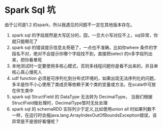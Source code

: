# Spark Sql 坑

由于公司是1.2 的spark，所以我遇见的问题不一定在其他版本存在。

1. spark sql 的字段居然是大写区分的，囧，一旦大小写对应不上，sql异常，你就只能眼花了
2. spark sql 的错误提示信息太奇葩了，一点也不准确，比如你where 条件的字段名不对，绝对不会提示你哪个字段找不到，直接把select 的n多字段列出来，把你看晕死
3. 本地测试时一定要使用多核心模式，否则多线程问题你是看不出来的，并且单核心真心慢死人
4. udf function 必须是可序列化到分布式环境的，如果出现无法序列化的问题，多半是你不小心使用了类成员等依赖于某个类的变量或方法，在scala中可放在伴生类中
5. spark sql StructField 的 DataType 无法转为 DecimalType， 当我们根据 StructField做处理时，DecimalType暂时无处处理
6. spark sql 的 schemaRDD 实际列少于定义,比如使用union all 时如果列数不一样，在运行时会报java.lang.ArrayIndexOutOfBoundsException错误，该异常是不是很好看懂呢？